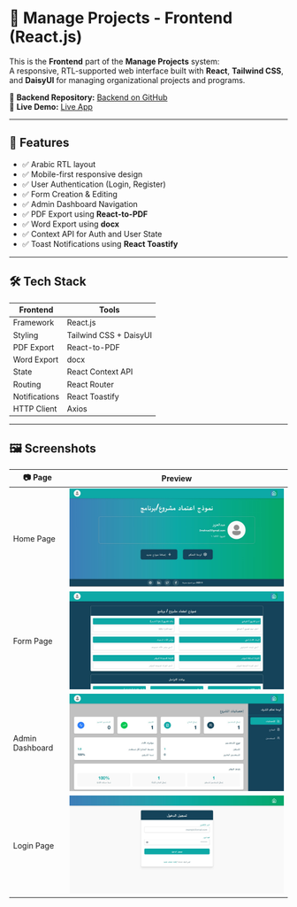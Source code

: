 # 🎨 Manage Projects - Frontend (React.js)

This is the **Frontend** part of the **Manage Projects** system:  
A responsive, RTL-supported web interface built with **React**, **Tailwind CSS**,  
and **DaisyUI** for managing organizational projects and programs.

🔗 **Backend Repository:** [Backend on GitHub](https://github.com/abdallaskar/MshruBack)  
🚀 **Live Demo:** [Live App](https://mshru-qassim.vercel.app/)

---

## 📌 Features

- ✅ Arabic RTL layout
- ✅ Mobile-first responsive design
- ✅ User Authentication (Login, Register)
- ✅ Form Creation & Editing
- ✅ Admin Dashboard Navigation
- ✅ PDF Export using **React-to-PDF**
- ✅ Word Export using **docx**
- ✅ Context API for Auth and User State
- ✅ Toast Notifications using **React Toastify**

---

## 🛠️ Tech Stack

| Frontend     | Tools                    |
|--------------|--------------------------|
| Framework    | React.js                 |
| Styling      | Tailwind CSS + DaisyUI   |
| PDF Export   | React-to-PDF             |
| Word Export  | docx                     |
| State        | React Context API        |
| Routing      | React Router             |
| Notifications| React Toastify           |
| HTTP Client  | Axios                    |

---

## 🖼️ Screenshots

| 📷 Page         | Preview |
|----------------|---------|
| Home Page      | ![Home](./screenshot/Screenshot1.jpg) |
| Form Page      | ![Form](./screenshot/Screenshot2.jpg) |
| Admin Dashboard| ![Admin](./screenshot/Screenshot5.jpg) |
| Login Page     | ![Login](./screenshot/Screenshot8.jpg) |
